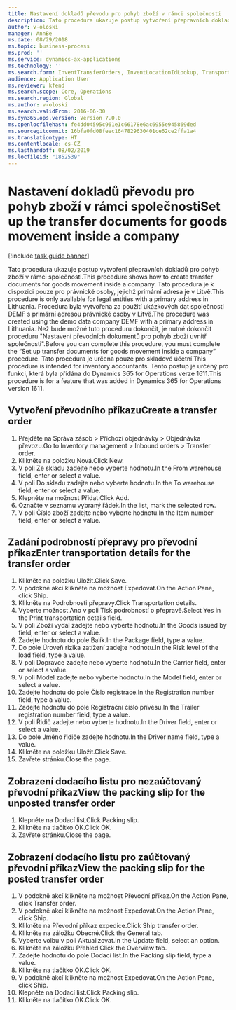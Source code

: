 ```yaml
---
title: Nastavení dokladů převodu pro pohyb zboží v rámci společnosti
description: Tato procedura ukazuje postup vytvoření přepravních dokladů pro pohyb zboží v rámci společnosti.
author: v-oloski
manager: AnnBe
ms.date: 08/29/2018
ms.topic: business-process
ms.prod: ''
ms.service: dynamics-ax-applications
ms.technology: ''
ms.search.form: InventTransferOrders, InventLocationIdLookup, TransportationDocument, HcmWorkerLookUp, SrsReportViewerForm, InventTransferParmShip
audience: Application User
ms.reviewer: kfend
ms.search.scope: Core, Operations
ms.search.region: Global
ms.author: v-oloski
ms.search.validFrom: 2016-06-30
ms.dyn365.ops.version: Version 7.0.0
ms.openlocfilehash: fe4dd04595c961e1c66178e6ac6955e945869ded
ms.sourcegitcommit: 16bfa0fd08feec1647829630401ce62ce2ffa1a4
ms.translationtype: HT
ms.contentlocale: cs-CZ
ms.lasthandoff: 08/02/2019
ms.locfileid: "1852539"
---
```

# <a name="set-up-the-transfer-documents-for-goods-movement-inside-a-company"></a><span data-ttu-id="1d3bd-103">Nastavení dokladů převodu pro pohyb zboží v rámci společnosti</span><span class="sxs-lookup"><span data-stu-id="1d3bd-103">Set up the transfer documents for goods movement inside a company</span></span>

[!include [task guide banner](../../includes/task-guide-banner.md)]

<span data-ttu-id="1d3bd-104">Tato procedura ukazuje postup vytvoření přepravních dokladů pro pohyb zboží v rámci společnosti.</span><span class="sxs-lookup"><span data-stu-id="1d3bd-104">This procedure shows how to create transfer documents for goods movement inside a company.</span></span> <span data-ttu-id="1d3bd-105">Tato procedura je k dispozici pouze pro právnické osoby, jejichž primární adresa je v Litvě.</span><span class="sxs-lookup"><span data-stu-id="1d3bd-105">This procedure is only available for legal entities with a primary address in Lithuania.</span></span> <span data-ttu-id="1d3bd-106">Procedura byla vytvořena za použití ukázkových dat společnosti DEMF s primární adresou právnické osoby v Litvě.</span><span class="sxs-lookup"><span data-stu-id="1d3bd-106">The procedure was created using the demo data company DEMF with a primary address in Lithuania.</span></span> <span data-ttu-id="1d3bd-107">Než bude možné tuto proceduru dokončit, je nutné dokončit proceduru "Nastavení převodních dokumentů pro pohyb zboží uvnitř společnosti".</span><span class="sxs-lookup"><span data-stu-id="1d3bd-107">Before you can complete this procedure, you must complete the “Set up transfer documents for goods movement inside a company” procedure.</span></span> <span data-ttu-id="1d3bd-108">Tato procedura je určena pouze pro skladové účetní.</span><span class="sxs-lookup"><span data-stu-id="1d3bd-108">This procedure is intended for inventory accountants.</span></span> <span data-ttu-id="1d3bd-109">Tento postup je určený pro funkci, která byla přidána do Dynamics 365 for Operations verze 1611.</span><span class="sxs-lookup"><span data-stu-id="1d3bd-109">This procedure is for a feature that was added in Dynamics 365 for Operations version 1611.</span></span>


## <a name="create-a-transfer-order"></a><span data-ttu-id="1d3bd-110">Vytvoření převodního příkazu</span><span class="sxs-lookup"><span data-stu-id="1d3bd-110">Create a transfer order</span></span>
1. <span data-ttu-id="1d3bd-111">Přejděte na Správa zásob > Příchozí objednávky > Objednávka převozu.</span><span class="sxs-lookup"><span data-stu-id="1d3bd-111">Go to Inventory management > Inbound orders > Transfer order.</span></span>
2. <span data-ttu-id="1d3bd-112">Klikněte na položku Nová.</span><span class="sxs-lookup"><span data-stu-id="1d3bd-112">Click New.</span></span>
3. <span data-ttu-id="1d3bd-113">V poli Ze skladu zadejte nebo vyberte hodnotu.</span><span class="sxs-lookup"><span data-stu-id="1d3bd-113">In the From warehouse field, enter or select a value.</span></span>
4. <span data-ttu-id="1d3bd-114">V poli Do skladu zadejte nebo vyberte hodnotu.</span><span class="sxs-lookup"><span data-stu-id="1d3bd-114">In the To warehouse field, enter or select a value.</span></span>
5. <span data-ttu-id="1d3bd-115">Klepněte na možnost Přidat.</span><span class="sxs-lookup"><span data-stu-id="1d3bd-115">Click Add.</span></span>
6. <span data-ttu-id="1d3bd-116">Označte v seznamu vybraný řádek.</span><span class="sxs-lookup"><span data-stu-id="1d3bd-116">In the list, mark the selected row.</span></span>
7. <span data-ttu-id="1d3bd-117">V poli Číslo zboží zadejte nebo vyberte hodnotu.</span><span class="sxs-lookup"><span data-stu-id="1d3bd-117">In the Item number field, enter or select a value.</span></span>

## <a name="enter-transportation-details-for-the-transfer-order"></a><span data-ttu-id="1d3bd-118">Zadání podrobností přepravy pro převodní příkaz</span><span class="sxs-lookup"><span data-stu-id="1d3bd-118">Enter transportation details for the transfer order</span></span>
1. <span data-ttu-id="1d3bd-119">Klikněte na položku Uložit.</span><span class="sxs-lookup"><span data-stu-id="1d3bd-119">Click Save.</span></span>
2. <span data-ttu-id="1d3bd-120">V podokně akcí klikněte na možnost Expedovat.</span><span class="sxs-lookup"><span data-stu-id="1d3bd-120">On the Action Pane, click Ship.</span></span>
3. <span data-ttu-id="1d3bd-121">Klikněte na Podrobnosti přepravy.</span><span class="sxs-lookup"><span data-stu-id="1d3bd-121">Click Transportation details.</span></span>
4. <span data-ttu-id="1d3bd-122">Vyberte možnost Ano v poli Tisk podrobností o přepravě.</span><span class="sxs-lookup"><span data-stu-id="1d3bd-122">Select Yes in the Print transportation details field.</span></span>
5. <span data-ttu-id="1d3bd-123">V poli Zboží vydal zadejte nebo vyberte hodnotu.</span><span class="sxs-lookup"><span data-stu-id="1d3bd-123">In the Goods issued by field, enter or select a value.</span></span>
6. <span data-ttu-id="1d3bd-124">Zadejte hodnotu do pole Balík.</span><span class="sxs-lookup"><span data-stu-id="1d3bd-124">In the Package field, type a value.</span></span>
7. <span data-ttu-id="1d3bd-125">Do pole Úroveň rizika zatížení zadejte hodnotu.</span><span class="sxs-lookup"><span data-stu-id="1d3bd-125">In the Risk level of the load field, type a value.</span></span>
8. <span data-ttu-id="1d3bd-126">V poli Dopravce zadejte nebo vyberte hodnotu.</span><span class="sxs-lookup"><span data-stu-id="1d3bd-126">In the Carrier field, enter or select a value.</span></span>
9. <span data-ttu-id="1d3bd-127">V poli Model zadejte nebo vyberte hodnotu.</span><span class="sxs-lookup"><span data-stu-id="1d3bd-127">In the Model field, enter or select a value.</span></span>
10. <span data-ttu-id="1d3bd-128">Zadejte hodnotu do pole Číslo registrace.</span><span class="sxs-lookup"><span data-stu-id="1d3bd-128">In the Registration number field, type a value.</span></span>
11. <span data-ttu-id="1d3bd-129">Zadejte hodnotu do pole Registrační číslo přívěsu.</span><span class="sxs-lookup"><span data-stu-id="1d3bd-129">In the Trailer registration number field, type a value.</span></span>
12. <span data-ttu-id="1d3bd-130">V poli Řidič zadejte nebo vyberte hodnotu.</span><span class="sxs-lookup"><span data-stu-id="1d3bd-130">In the Driver field, enter or select a value.</span></span>
13. <span data-ttu-id="1d3bd-131">Do pole Jméno řidiče zadejte hodnotu.</span><span class="sxs-lookup"><span data-stu-id="1d3bd-131">In the Driver name field, type a value.</span></span>
14. <span data-ttu-id="1d3bd-132">Klikněte na položku Uložit.</span><span class="sxs-lookup"><span data-stu-id="1d3bd-132">Click Save.</span></span>
15. <span data-ttu-id="1d3bd-133">Zavřete stránku.</span><span class="sxs-lookup"><span data-stu-id="1d3bd-133">Close the page.</span></span>

## <a name="view-the-packing-slip-for-the-unposted-transfer-order"></a><span data-ttu-id="1d3bd-134">Zobrazení dodacího listu pro nezaúčtovaný převodní příkaz</span><span class="sxs-lookup"><span data-stu-id="1d3bd-134">View the packing slip for the unposted transfer order</span></span>
1. <span data-ttu-id="1d3bd-135">Klepněte na Dodací list.</span><span class="sxs-lookup"><span data-stu-id="1d3bd-135">Click Packing slip.</span></span>
2. <span data-ttu-id="1d3bd-136">Klikněte na tlačítko OK.</span><span class="sxs-lookup"><span data-stu-id="1d3bd-136">Click OK.</span></span>
3. <span data-ttu-id="1d3bd-137">Zavřete stránku.</span><span class="sxs-lookup"><span data-stu-id="1d3bd-137">Close the page.</span></span>

## <a name="view-the-packing-slip-for-the-posted-transfer-order"></a><span data-ttu-id="1d3bd-138">Zobrazení dodacího listu pro zaúčtovaný převodní příkaz</span><span class="sxs-lookup"><span data-stu-id="1d3bd-138">View the packing slip for the posted transfer order</span></span>
1. <span data-ttu-id="1d3bd-139">V podokně akcí klikněte na možnost Převodní příkaz.</span><span class="sxs-lookup"><span data-stu-id="1d3bd-139">On the Action Pane, click Transfer order.</span></span>
2. <span data-ttu-id="1d3bd-140">V podokně akcí klikněte na možnost Expedovat.</span><span class="sxs-lookup"><span data-stu-id="1d3bd-140">On the Action Pane, click Ship.</span></span>
3. <span data-ttu-id="1d3bd-141">Klikněte na Převodní příkaz expedice.</span><span class="sxs-lookup"><span data-stu-id="1d3bd-141">Click Ship transfer order.</span></span>
4. <span data-ttu-id="1d3bd-142">Klikněte na záložku Obecné.</span><span class="sxs-lookup"><span data-stu-id="1d3bd-142">Click the General tab.</span></span>
5. <span data-ttu-id="1d3bd-143">Vyberte volbu v poli Aktualizovat.</span><span class="sxs-lookup"><span data-stu-id="1d3bd-143">In the Update field, select an option.</span></span>
6. <span data-ttu-id="1d3bd-144">Klikněte na záložku Přehled.</span><span class="sxs-lookup"><span data-stu-id="1d3bd-144">Click the Overview tab.</span></span>
7. <span data-ttu-id="1d3bd-145">Zadejte hodnotu do pole Dodací list.</span><span class="sxs-lookup"><span data-stu-id="1d3bd-145">In the Packing slip field, type a value.</span></span>
8. <span data-ttu-id="1d3bd-146">Klikněte na tlačítko OK.</span><span class="sxs-lookup"><span data-stu-id="1d3bd-146">Click OK.</span></span>
9. <span data-ttu-id="1d3bd-147">V podokně akcí klikněte na možnost Expedovat.</span><span class="sxs-lookup"><span data-stu-id="1d3bd-147">On the Action Pane, click Ship.</span></span>
10. <span data-ttu-id="1d3bd-148">Klepněte na Dodací list.</span><span class="sxs-lookup"><span data-stu-id="1d3bd-148">Click Packing slip.</span></span>
11. <span data-ttu-id="1d3bd-149">Klikněte na tlačítko OK.</span><span class="sxs-lookup"><span data-stu-id="1d3bd-149">Click OK.</span></span>

